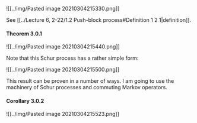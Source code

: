 ![[../img/Pasted image 20210304215330.png]]

See [[../Lecture 6, 2-22/1.2 Push-block process#Definition 1 2 1|definition]].

#### Theorem 3.0.1

![[../img/Pasted image 20210304215440.png]]

Note that this Schur process has a rather simple form:

![[../img/Pasted image 20210304215500.png]]

This result can be proven in a number of ways. I am going to use the machinery of Schur processes and commuting Markov operators.

#### Corollary 3.0.2

![[../img/Pasted image 20210304215523.png]]